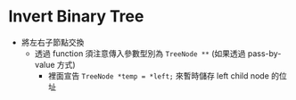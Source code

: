 # Invert Binary Tree
- 將左右子節點交換
  - 透過 function 須注意傳入參數型別為 `TreeNode **` (如果透過 pass-by-value 方式)
    - 裡面宣告 `TreeNode *temp = *left;` 來暫時儲存 left child node 的位址

